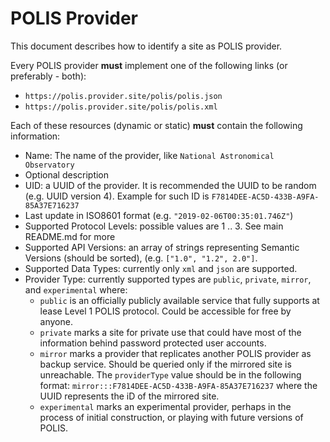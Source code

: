 # POLIS Provider

This document describes how to identify a site as POLIS provider.

Every POLIS provider **must** implement one of the following links (or preferably - both):

- `https://polis.provider.site/polis/polis.json`
- `https://polis.provider.site/polis/polis.xml`

Each of these resources (dynamic or static) **must** contain the following information:

- Name: The name of the provider, like `National Astronomical Observatory`
- Optional description
- UID: a UUID of the provider. It is recommended the UUID to be random (e.g. UUID version 4). Example for such ID is `F7814DEE-AC5D-433B-A9FA-85A37E716237`
- Last update in ISO8601 format (e.g. `"2019-02-06T00:35:01.746Z"`)
- Supported Protocol Levels: possible values are 1 .. 3. See main README.md for more
- Supported API Versions: an array of strings representing Semantic Versions (should be sorted), (e.g. `["1.0", "1.2", 2.0"]`.
- Supported Data Types: currently only `xml` and `json` are supported.
- Provider Type: currently supported types are `public`, `private`, `mirror`, and `experimental` where:
	- `public` is an officially publicly available service that fully supports at lease Level 1 POLIS protocol. Could be accessible for free by anyone.
	- `private` marks a site for private use that could have most of the information behind password protected user accounts.
	- `mirror` marks a provider that replicates another POLIS provider as backup service. Should be queried only if the mirrored site is unreachable. The `providerType` value should be in the following format: `mirror:::F7814DEE-AC5D-433B-A9FA-85A37E716237` where the UUID represents the iD of the mirrored site.
	- `experimental` marks an experimental provider, perhaps in the process of initial construction, or playing with future versions of POLIS.

